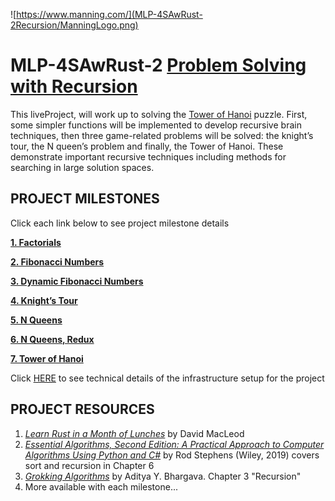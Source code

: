 ![https://www.manning.com/](MLP-4SAwRust-2Recursion/ManningLogo.png)
# MLP-4SAwRust-2 [Problem Solving with Recursion](https://liveproject.manning.com/project/1553)
This liveProject, will work up to solving the [Tower of Hanoi](https://en.wikipedia.org/wiki/Tower_of_Hanoi) puzzle. First, some simpler functions will be implemented to develop recursive brain techniques, then three game-related problems will be solved: the knight’s tour, the N queen’s problem and finally, the Tower of Hanoi. These demonstrate important recursive techniques including methods for searching in large solution spaces.
## PROJECT MILESTONES
Click each link below to see project milestone details

**[1. Factorials](1-Factorials.md)**

**[2. Fibonacci Numbers](2-Fibonacci.md)**

**[3. Dynamic Fibonacci Numbers](3-Dynamic-Fibonacci.md)**

**[4. Knight’s Tour](4-KnightsTour.md)**

**[5. N Queens](5-NQueens.md)**

**[6. N Queens, Redux](6-NQueensRedux.md)**

**[7. Tower of Hanoi](7-TowerOfHanoi.md)**

Click [HERE](0-Setup.md) to see technical details of the infrastructure setup for the project

## PROJECT RESOURCES
1. [_Learn Rust in a Month of Lunches_](https://livebook.manning.com/book/learn-rust-in-a-month-of-lunches/introduction/v-7/) by David MacLeod
2. [_Essential Algorithms, Second Edition: A Practical Approach to Computer Algorithms Using Python and C#_](https://www.wiley.com/en-au/Essential+Algorithms%3A+A+Practical+Approach+to+Computer+Algorithms+Using+Python+and+C%23%2C+2nd+Edition-p-9781119575986) by Rod Stephens (Wiley, 2019) covers sort and recursion in Chapter 6
3. [_Grokking Algorithms_](https://livebook.manning.com/book/grokking-algorithms-second-edition/front/) by Aditya Y. Bhargava. Chapter 3 "Recursion"
4. More available with each milestone...
